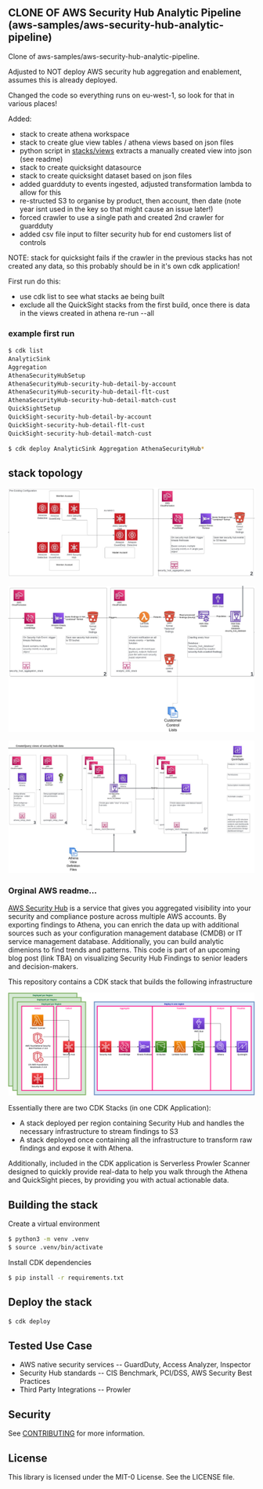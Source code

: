 ## CLONE OF AWS Security Hub Analytic Pipeline (aws-samples/aws-security-hub-analytic-pipeline)

Clone of aws-samples/aws-security-hub-analytic-pipeline. 

Adjusted to NOT deploy AWS security hub aggregation and enablement, assumes this is already deployed.

Changed the code so everything runs on eu-west-1, so look for that in various places!

Added:
- stack to create athena workspace
- stack to create glue view tables / athena views based on json files
- python script in [stacks/views](stacks/views/README.md) extracts a manually created view into json (see readme)
- stack to create quicksight datasource
- stack to create quicksight dataset based on json files
- added guardduty to events ingested, adjusted transformation lambda to allow for this
- re-structed S3 to organise by product, then account, then date (note year isnt used in the key so that might cause an issue later!)
- forced crawler to use a single path and created 2nd crawler for guardduty
- added csv file input to filter security hub for end customers list of controls

NOTE: stack for quicksight fails if the crawler in the previous stacks has not created any data, so this probably should be in it's own cdk application!

First run do this:

- use cdk list to see what stacks ae being built
- exclude all the QuickSight stacks from the first build, once there is data in the views created in athena re-run --all

### example first run

```bash
$ cdk list
AnalyticSink
Aggregation
AthenaSecurityHubSetup
AthenaSecurityHub-security-hub-detail-by-account
AthenaSecurityHub-security-hub-detail-flt-cust
AthenaSecurityHub-security-hub-detail-match-cust
QuickSightSetup
QuickSight-security-hub-detail-by-account
QuickSight-security-hub-detail-flt-cust
QuickSight-security-hub-detail-match-cust
```

```bash
$ cdk deploy AnalyticSink Aggregation AthenaSecurityHub*
```


## stack topology

![CDK Infrastructure (revised) - part 1 ](docs/stacks1.jpg)

![CDK Infrastructure (revised) - part 2 ](docs/stacks2.jpg)

![CDK Infrastructure (revised) - part 3 ](docs/stacks3.jpg)


### Orginal AWS readme...

[AWS Security Hub](https://aws.amazon.com/security-hub/) is a service that gives you aggregated visibility into your security and compliance posture across multiple AWS accounts. By exporting findings to Athena, you can enrich the data up with additional sources such as your configuration management database (CMDB) or IT service management database.  Additionally, you can build analytic dimenions to find trends and patterns.  This code is part of an upcoming blog post (link TBA) on visualizing Security Hub Findings to senior leaders and decision-makers.

This repository contains a CDK stack that builds the following infrastructure

![CDK Infrastructure](docs/Security_Hub_Analysis.png)

Essentially there are two CDK Stacks (in one CDK Application):
- A stack deployed per region containing Security Hub and handles the necessary infrastructure to stream findings to S3
- A stack deployed once containing all the infrastructure to transform raw findings and expose it with Athena.

Additionally, included in the CDK application is Serverless Prowler Scanner designed to quickly provide real-data to help you walk through the Athena and QuickSight pieces, 
by providing you with actual actionable data.

## Building the stack

Create a virtual environment

```bash
$ python3 -m venv .venv
$ source .venv/bin/activate
```

Install CDK dependencies

```bash
$ pip install -r requirements.txt
```

## Deploy the stack

```bash
$ cdk deploy
```

## Tested Use Case
- AWS native security services -- GuardDuty, Access Analyzer, Inspector
- Security Hub standards -- CIS Benchmark, PCI/DSS, AWS Security Best Practices
- Third Party Integrations -- Prowler

## Security

See [CONTRIBUTING](CONTRIBUTING.md#security-issue-notifications) for more information.

## License

This library is licensed under the MIT-0 License. See the LICENSE file.

